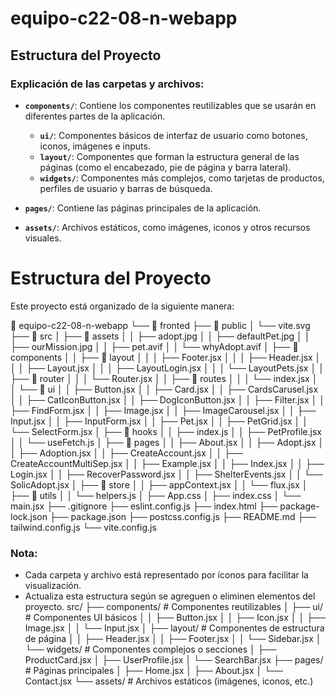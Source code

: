 # equipo-c22-08-n-webapp

## Estructura del Proyecto



### Explicación de las carpetas y archivos:

- **`components/`**: Contiene los componentes reutilizables que se usarán en diferentes partes de la aplicación.
  - **`ui/`**: Componentes básicos de interfaz de usuario como botones, iconos, imágenes e inputs.
  - **`layout/`**: Componentes que forman la estructura general de las páginas (como el encabezado, pie de página y barra lateral).
  - **`widgets/`**: Componentes más complejos, como tarjetas de productos, perfiles de usuario y barras de búsqueda.
  
- **`pages/`**: Contiene las páginas principales de la aplicación.
  
- **`assets/`**: Archivos estáticos, como imágenes, iconos y otros recursos visuales.




# Estructura del Proyecto

Este proyecto está organizado de la siguiente manera:

📁 equipo-c22-08-n-webapp └── 📁 fronted ├── 📁 public │ └── vite.svg ├── 📁 src │ ├── 📁 assets │ │ ├── adopt.jpg │ │ ├── defaultPet.jpg │ │ ├── ourMission.jpg │ │ ├── pet.avif │ │ └── whyAdopt.avif │ ├── 📁 components │ │ ├── 📁 layout │ │ │ ├── Footer.jsx │ │ │ ├── Header.jsx │ │ │ ├── Layout.jsx │ │ │ ├── LayoutLogin.jsx │ │ │ └── LayoutPets.jsx │ │ ├── 📁 router │ │ │ └── Router.jsx │ │ ├── 📁 routes │ │ │ └── index.jsx │ │ └── 📁 ui │ │ ├── Button.jsx │ │ ├── Card.jsx │ │ ├── CardsCarusel.jsx │ │ ├── CatIconButton.jsx │ │ ├── DogIconButton.jsx │ │ ├── Filter.jsx │ │ ├── FindForm.jsx │ │ ├── Image.jsx │ │ ├── ImageCarousel.jsx │ │ ├── Input.jsx │ │ ├── InputForm.jsx │ │ ├── Pet.jsx │ │ ├── PetGrid.jsx │ │ └── SelectForm.jsx │ ├── 📁 hooks │ │ ├── index.js │ │ ├── PetProfile.jsx │ │ └── useFetch.js │ ├── 📁 pages │ │ ├── About.jsx │ │ ├── Adopt.jsx │ │ ├── Adoption.jsx │ │ ├── CreateAccount.jsx │ │ ├── CreateAccountMultiSep.jsx │ │ ├── Example.jsx │ │ ├── Index.jsx │ │ ├── Login.jsx │ │ ├── RecoverPassword.jsx │ │ ├── ShelterEvents.jsx │ │ └── SolicAdopt.jsx │ ├── 📁 store │ │ ├── appContext.jsx │ │ └── flux.jsx │ ├── 📁 utils │ │ └── helpers.js │ ├── App.css │ ├── index.css │ └── main.jsx ├── .gitignore ├── eslint.config.js ├── index.html ├── package-lock.json ├── package.json ├── postcss.config.js ├── README.md ├── tailwind.config.js └── vite.config.js




### Nota:
- Cada carpeta y archivo está representado por íconos para facilitar la visualización.
- Actualiza esta estructura según se agreguen o eliminen elementos del proyecto.
src/
├── components/          # Componentes reutilizables
│   ├── ui/              # Componentes UI básicos
│   │   ├── Button.jsx
│   │   ├── Icon.jsx
│   │   ├── Image.jsx
│   │   └── Input.jsx
│   ├── layout/          # Componentes de estructura de página
│   │   ├── Header.jsx
│   │   ├── Footer.jsx
│   │   └── Sidebar.jsx
│   └── widgets/         # Componentes complejos o secciones
│       ├── ProductCard.jsx
│       ├── UserProfile.jsx
│       └── SearchBar.jsx
├── pages/               # Páginas principales
│   ├── Home.jsx
│   ├── About.jsx
│   └── Contact.jsx
└── assets/              # Archivos estáticos (imágenes, iconos, etc.)
